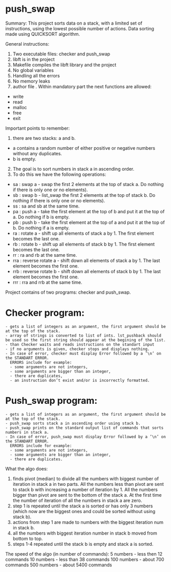 # push_swap
Summary: This project sorts data on a stack, with a limited set of instructions, using the lowest possible number of actions. Data sorting made using QUICKSORT algorithm.

General instructions:

1. Two executable files: checker and push_swap
2. libft is in the project
3. Makefile compiles the libft library and the project
4. No global variables
5. Handling all the errors
6. No memory leaks
7. author file
. Within mandatory part the next functions are allowed: 
  - write
  - read
  - malloc
  - free
  - exit
  
  
Important points to remember:

1. there are two stacks: a and b. 
  - a contains a random number of either positive or negative numbers without any duplicates.
  - b is empty.
2. The goal is to sort numbers in stack a in ascending order.
3. To do this we have the following operations:
  - sa : swap a - swap the first 2 elements at the top of stack a. Do nothing if there is only one or no elements).
  - sb : swap b - list_swap the first 2 elements at the top of stack b. Do nothing if there is only one or no elements).
  - ss : sa and sb at the same time.
  - pa : push a - take the first element at the top of b and put it at the top of a. Do nothing if b is empty.
  - pb : push b - take the first element at the top of a and put it at the top of b. Do nothing if a is empty.
  - ra : rotate a - shift up all elements of stack a by 1. The first element becomes the last one.
  - rb : rotate b - shift up all elements of stack b by 1. The first element becomes the last one.
  - rr : ra and rb at the same time.
  - rra : reverse rotate a - shift down all elements of stack a by 1. The last element becomes the first one.
  - rrb : reverse rotate b - shift down all elements of stack b by 1. The last element becomes the first one.
  - rrr : rra and rrb at the same time.
  
Project contains of two programs: checker and push_swap. 

# Checker program:
  
  
    - gets a list of integers as an argument, the first argument should be at the top of the stack.
    - array of strings is converted to list of ints. lst_pushback should be used so the first string should appear at the begining of the list.
    - than Checker waits and reads instructions on the standart input 
    - if no arguments is given, checker stops and displays nothing. 
    - In case of error, checker must display Error followed by a ’\n’ on the STANDART ERROR.
      ERRORS include for example: 
      - some arguments are not integers, 
      - some arguments are bigger than an integer, 
      - there are duplicates, 
      - an instruction don’t exist and/or is incorrectly formatted.
  
 # Push_swap program:
  
  
    - gets a list of integers as an argument, the first argument should be at the top of the stack.
    - push_swap sorts stack a in ascending order using stack b.
    - push_swap prints on the standard output list of commands that sorts numbers in stack a.
    - In case of error, push_swap must display Error followed by a ’\n’ on the STANDART ERROR.
      ERRORS include for example: 
      - some arguments are not integers, 
      - some arguments are bigger than an integer, 
      - there are duplicates.
      
What the algo does:
1. finds pivot (median) to divide all the numbers with biggest number of iteration in stack a in two parts. All the numbers less than pivot are sent to stack b with increasing a number of iteration by 1. All the numbers bigger than pivot are sent to the bottom of the stack a. At the first time the number of iteration of all the numbers in stack a are zero.
2. step 1 is repeated until the stack a is sorted or has only 3 numbers (which now are the biggest ones and could be sorted without using stack b).
3. actions from step 1 are made to numbers with the biggest iteration num in stack b.
4. all the numbers with biggest iteration number in stack b moved from bottom to top.
5. steps 1-4 repeated until the stack b is empty and stack a is sorted.

The speed of the algo (in number of commands):
5 numbers - less then 12 commands
10 numbers - less than 38 commands
100 numbers - about 700 commands
500 numbers - about 5400 commands

  
  

